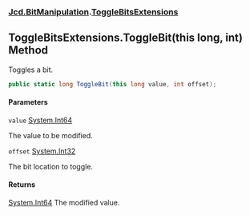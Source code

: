 ### [Jcd.BitManipulation](Jcd.BitManipulation.md 'Jcd.BitManipulation').[ToggleBitsExtensions](Jcd.BitManipulation.ToggleBitsExtensions.md 'Jcd.BitManipulation.ToggleBitsExtensions')

## ToggleBitsExtensions.ToggleBit(this long, int) Method

Toggles a bit.

```csharp
public static long ToggleBit(this long value, int offset);
```
#### Parameters

<a name='Jcd.BitManipulation.ToggleBitsExtensions.ToggleBit(thislong,int).value'></a>

`value` [System.Int64](https://docs.microsoft.com/en-us/dotnet/api/System.Int64 'System.Int64')

The value to be modified.

<a name='Jcd.BitManipulation.ToggleBitsExtensions.ToggleBit(thislong,int).offset'></a>

`offset` [System.Int32](https://docs.microsoft.com/en-us/dotnet/api/System.Int32 'System.Int32')

The bit location to toggle.

#### Returns
[System.Int64](https://docs.microsoft.com/en-us/dotnet/api/System.Int64 'System.Int64')
The modified value.